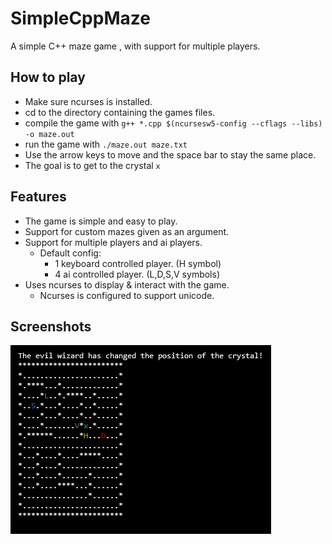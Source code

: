 # SimpleCppMaze

A simple C++ maze game , with support for multiple players.

## How to play
* Make sure ncurses is installed.
* cd to the directory containing the games files.
* compile the game with `g++ *.cpp $(ncursesw5-config --cflags --libs) -o maze.out`
* run the game with `./maze.out maze.txt`
* Use the arrow keys to move and the space bar to stay the same place.
* The goal is to get to the crystal `x`

## Features
* The game is simple and easy to play.
* Support for custom mazes given as an argument.
* Support for multiple players and ai players.
    * Default config:
        * 1 keyboard controlled player. (H symbol)
        * 4 ai controlled player. (L,D,S,V symbols)
* Uses ncurses to display & interact with the game.
    * Ncurses is configured to support unicode.

## Screenshots

![Screenshot](Screenshots/simple_maze.png)

